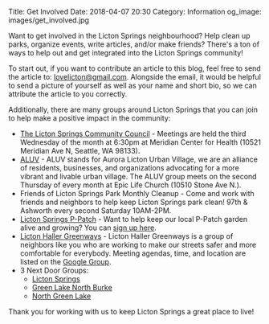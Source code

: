Title: Get Involved
Date: 2018-04-07 20:30
Category: Information
og_image: images/get_involved.jpg

Want to get involved in the Licton Springs neighbourhood? Help clean up parks, organize events, write articles, and/or make friends?
There's a ton of ways to help out and get integrated into the Licton Springs community!

To start out, if you want to contribute an article to this blog, feel free to send the article to: [lovelicton@gmail.com](mailto:lovelicton@gmail.com).
Alongside the email, it would be helpful to send a picture of yourself as well as your name and short bio, so we can attribute the article to you correctly.

Additionally, there are many groups around Licton Springs that you can join to help make a positive impact in the community:

* [The Licton Springs Community Council](http://www.lictonsprings.org/council/council.html) - Meetings are held the third Wednesday of the month at 6:30pm at Meridian Center for Health (10521 Meridian Ave N, Seattle, WA 98133).
* [ALUV](http://auroralictonuv.org/meetings/) - ALUV stands for Aurora Licton Urban Village, we are an alliance of residents, businesses, and organizations advocating for a more vibrant and livable urban village. The ALUV group meets on the second Thursday of every month at Epic Life Church (10510 Stone Ave N.).
* Friends of Licton Springs Park Monthly Cleanup - Come and work with friends and neighbors to help keep Licton Springs park clean! 97th & Ashworth every second Saturday 10AM-2PM.
* [Licton Springs P-Patch](http://lictonspringsppatch.wixsite.com/seattle) - Want to help keep our local P-Patch garden alive and growing? You can [sign up here](http://lictonspringsppatch.wixsite.com/seattle/form).
* [Licton Haller Greenways](http://seattlegreenways.org/neighborhoods/licton-haller-greenways/) - Licton Haller Greenways is a group of neighbors like you who are working to make our streets safer and more comfortable for everybody. Meeting agendas, time, and location are listed on the [Google Group](https://groups.google.com/forum/#!forum/licton-hallergreenways).
* 3 Next Door Groups: 
    * [Licton Springs](https://nextdoor.com/neighborhood/lictonsprings--seattle--wa/)
    * [Green Lake North Burke](https://nextdoor.com/neighborhood/greenlakenorthburke--seattle--wa/)
    * [North Green Lake](https://nextdoor.com/neighborhood/northgreenlakestl--seattle--wa/)

Thank you for working with us to keep Licton Springs a great place to live!

